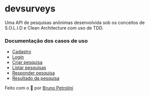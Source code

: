 # devsurveys

Uma API de pesquisas anônimas desenvolvida sob os conceitos de S.O.L.I.D e Clean Architecture com uso de TDD.

### Documentação dos casos de uso

- [Cadastro](./docs/signup.md)
- [Login](./docs/login.md)
- [Criar pesquisa](./docs/add-surveys.md)
- [Listar pesquisas](./docs/load-surveys.md)
- [Responder pesquisa](./docs/save-survey-result.md)
- [Resultado da pesquisa](./docs/load-survey-result.md)

Feito com o 💜 por [Bruno Petrolini](https://www.facebook.com/bruno.petrolini18)
